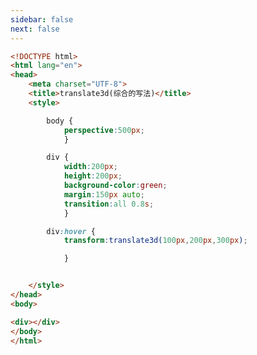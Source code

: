 ```yaml
---
sidebar: false
next: false
---
```

<BlogInfo/>






```html
<!DOCTYPE html>
<html lang="en">
<head>
    <meta charset="UTF-8">
    <title>translate3d(综合的写法)</title>
    <style>

        body {
            perspective:500px;
            }

        div {
            width:200px;
            height:200px;
            background-color:green;
            margin:150px auto;
            transition:all 0.8s;
            }

        div:hover {
            transform:translate3d(100px,200px,300px);

            }


    </style>
</head>
<body>

<div></div>
</body>
</html>
```






<ActionBox />
        
<style>#top-box {margin-top:0.5rem!important;}</style>